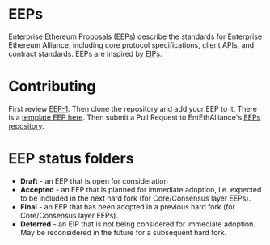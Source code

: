 # EEPs
Enterprise Ethereum Proposals (EEPs) describe the standards for Enterprise Ethereum Alliance, including core protocol specifications, client APIs, and contract standards. EEPs are inspired by [EIPs](https://github.com/ethereum/EIPs).

# Contributing
First review [EEP-1](draft/EEP-1.md). Then clone the repository and add your EEP to it. There is a [template EEP here](draft/EEP-2.md). Then submit a Pull Request to EntEthAlliance's [EEPs repository](https://github.com/EntEthAlliance/EEPs).

# EEP status folders
* **Draft** - an EEP that is open for consideration
* **Accepted** - an EEP that is planned for immediate adoption, i.e. expected to be included in the next hard fork (for Core/Consensus layer EEPs).
* **Final** - an EEP that has been adopted in a previous hard fork (for Core/Consensus layer EEPs).
* **Deferred** - an EIP that is not being considered for immediate adoption. May be reconsidered in the future for a subsequent hard fork.
